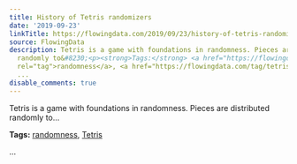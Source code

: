 ```yaml
---
title: History of Tetris randomizers
date: '2019-09-23'
linkTitle: https://flowingdata.com/2019/09/23/history-of-tetris-randomizers/
source: FlowingData
description: Tetris is a game with foundations in randomness. Pieces are distributed
  randomly to&#8230;<p><strong>Tags:</strong> <a href="https://flowingdata.com/tag/randomness/"
  rel="tag">randomness</a>, <a href="https://flowingdata.com/tag/tetris/" rel="tag">Tetris</a></p>
  ...
disable_comments: true
---
```

Tetris is a game with foundations in randomness. Pieces are distributed randomly to&#8230;<p><strong>Tags:</strong> <a href="https://flowingdata.com/tag/randomness/" rel="tag">randomness</a>, <a href="https://flowingdata.com/tag/tetris/" rel="tag">Tetris</a></p> ...
